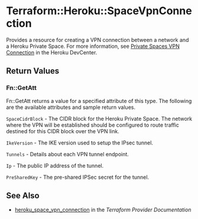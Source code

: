 # Terraform::Heroku::SpaceVpnConnection

Provides a resource for creating a VPN connection between a network and a Heroku Private Space. For more information, see [Private Spaces VPN Connection](https://devcenter.heroku.com/articles/private-space-vpn-connection?preview=1) in the Heroku DevCenter.

## Return Values

### Fn::GetAtt

Fn::GetAtt returns a value for a specified attribute of this type. The following are the available attributes and sample return values.

`SpaceCidrBlock` - The CIDR block for the Heroku Private Space. The network where the VPN will be established should be configured to route traffic destined for this CIDR block over the VPN link.

`IkeVersion` - The IKE version used to setup the IPsec tunnel.

`Tunnels` - Details about each VPN tunnel endpoint.

`Ip` - The public IP address of the tunnel.

`PreSharedKey` - The pre-shared IPSec secret for the tunnel.

## See Also

* [heroku_space_vpn_connection](https://www.terraform.io/docs/providers/heroku/r/space_vpn_connection.html) in the _Terraform Provider Documentation_